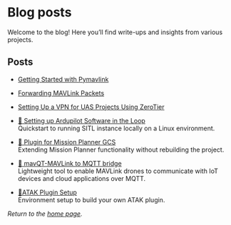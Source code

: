 # Blog posts

Welcome to the blog! Here you’ll find write-ups and insights from various projects.

## Posts

- [Getting Started with Pymavlink](https://dronesim.gitbook.io/dronesim-docs/development-tutorials/getting-started-with-pymavlink-connecting-to-a-drone-simulator)
  
- [Forwarding MAVLink Packets](https://dronesim.gitbook.io/dronesim-docs/development-tutorials/forwarding-mavlink-packets)
  
- [Setting Up a VPN for UAS Projects Using ZeroTier](https://dronesim.gitbook.io/dronesim-docs/setting-up-a-vpn-for-uas-projects-using-zerotier)

- [📡 Setting up Ardupilot Software in the Loop](blog/AP_sitl_01.md)  
  Quickstart to running SITL instance locally on a Linux environment.

- [📡 Plugin for Mission Planner GCS](blog/MP_plugins.md)  
  Extending Mission Planner functionality without rebuilding the project.

- [📡 mavQT-MAVLink to MQTT bridge](blog/mavQT.md)  
  Lightweight tool to enable MAVLink drones to communicate with IoT devices and cloud applications over MQTT.


- [📡ATAK Plugin Setup](blog/atak01.md)  
  Environment setup to build your own ATAK plugin.


_Return to the [home page](index.md)._
